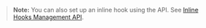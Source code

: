 > **Note:** You can also set up an inline hook using the API. See [Inline Hooks Management API](https://developer.okta.com/docs/api/openapi/okta-management/management/tag/InlineHook/#tag/InlineHook/operation/createInlineHook).
